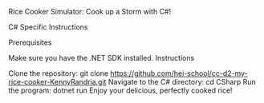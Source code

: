 Rice Cooker Simulator: Cook up a Storm with C#!

C# Specific Instructions

Prerequisites

Make sure you have the .NET SDK installed.
Instructions

Clone the repository: git clone https://github.com/hei-school/cc-d2-my-rice-cooker-KennyRandria.git
Navigate to the C# directory: cd CSharp
Run the program: dotnet run
Enjoy your delicious, perfectly cooked rice!
